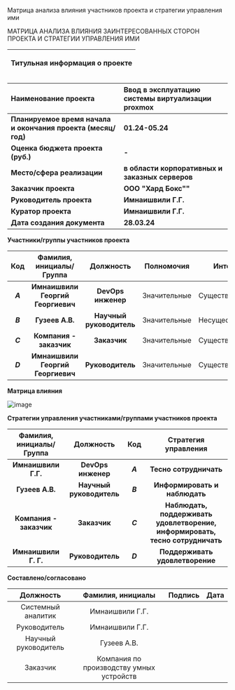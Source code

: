 ﻿﻿Матрица анализа влияния участников проекта и стратегии управления ими

МАТРИЦА АНАЛИЗА ВЛИЯНИЯ ЗАИНТЕРЕСОВАННЫХ СТОРОН ПРОЕКТА И СТРАТЕГИИ УПРАВЛЕНИЯ ИМИ

|<p>**Титульная информация о проекте**</p><p></p><p></p>|
| :-: |

|**Наименование проекта**|**Ввод в эксплуатацию системы виртуализации proxmox**|
| :- | :- |
|**Планируемое время начала и окончания проекта (месяц/год)**|**01.24-05.24**|
|**Оценка бюджета проекта (руб.)**|**-**|
|**Место/сфера реализации**|**в области корпоративных и заказных серверов**|
|**Заказчик проекта**|**ООО "Хард Бокс""**|
|**Руководитель проекта**|**Имнаишвили Г.Г.**|
|**Куратор проекта**|**Имнаишвили Г.Г.**|
|**Дата создания документа**|**28.03.24**|




**Участники/группы участников проекта**

|**Код**|**Фамилия, инициалы/Группа** |**Должность**|**Полномочия**|**Интерес**|
| :-: | :-: | :-: | - | - |
|***A***|**Имнаишвили Георгий Георгиевич**|**DevOps инженер**|Значительные|Существенный|
|***B***|**Гузеев А.В.**|**Научный руководитель**|Значительные|Несущественный|
|***C***|**Компания - заказчик**|**Заказчик**|Значительные|Существенный|
|***D***|**Имнаишвили Георгий Георгиевич**|**Руководитель**|Значительные|Существенный|
















**Матрица влияния**

![image](https://github.com/xgio2/homework/assets/images/1-m.png)




**Стратегии управления участниками/группами участников проекта**

|**Фамилия, инициалы/Группа** |**Должность**|**Код**|**Стратегия управления**|
| :-: | :-: | :-: | :-: |
|**Имнаишвили Г.Г.**|**DevOps инженер**|***A***|**Тесно сотрудничать**|
|**Гузеев А.В.** |**Научный руководитель**|***B***|**Информировать и наблюдать**|
|**Компания - заказчик** |**Заказчик**|***С***|**Наблюдать, поддерживать удовлетворение, информировать, тесно сотрудничать**|
|**Имнаишвили Г. Г.**|**Руководитель**|***D***|**Поддерживать удовлетворение**|

**Составлено/согласовано**

|**Должность**|**Фамилия, инициалы**|**Подпись**|**Дата**|
| :-: | :-: | :-: | :-: |
|Системный аналитик|Имнаишвили Г.Г.|||
|Руководитель|Имнаишвили Г.Г.|||
|Научный руководитель|Гузеев А.В.|||
|Заказчик|Компания по производству умных устройств|||
